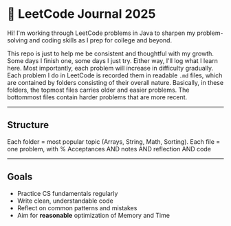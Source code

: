 # 🧠 LeetCode Journal 2025

Hi! I'm working through LeetCode problems in Java to sharpen my problem-solving and coding skills as I prep for college and beyond.

This repo is just to help me be consistent and thoughtful with my growth. Some days I finish one, some days I just try. Either way, I'll log what I learn here. Most importantly, each problem will increase in difficulty gradually. Each problem I do in LeetCode is recorded them in readable `.md` files, which are contained by folders consisting of their overall nature. Basically, in these folders, the topmost files carries older and easier problems. The bottommost files contain harder problems that are more recent.

---

## Structure

Each folder = most popular topic (Arrays, String, Math, Sorting).
Each file = one problem, with % Acceptances AND notes AND reflection AND code

---

## Goals

- Practice CS fundamentals regularly
- Write clean, understandable code
- Reflect on common patterns and mistakes
- Aim for **reasonable** optimization of Memory and Time

